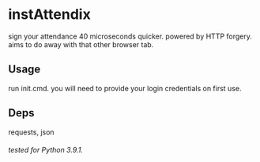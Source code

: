 # instAttendix
sign your attendance 40 microseconds quicker. powered by HTTP forgery. </br>aims to do away with that other browser tab.

## Usage
run init.cmd. you will need to provide your login credentials on first use.

## Deps
requests, json

###### tested for Python 3.9.1.
